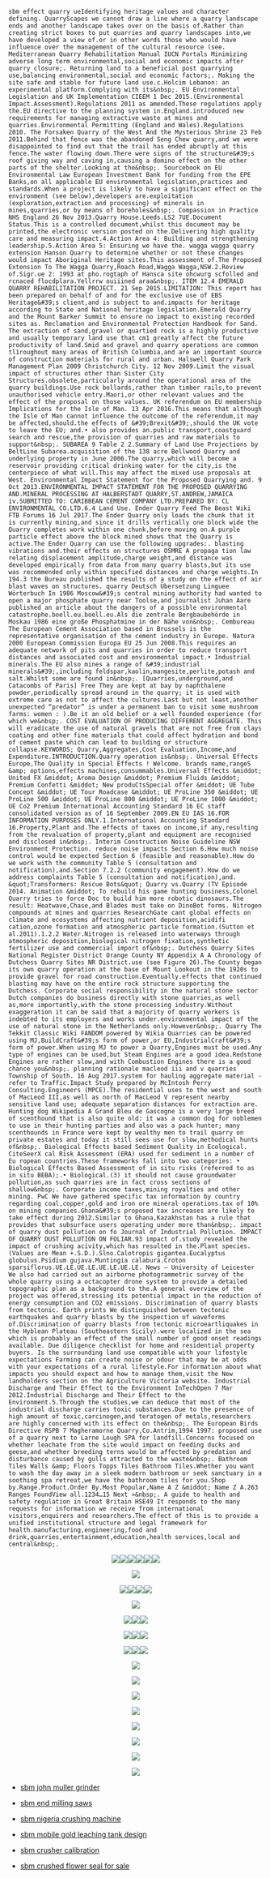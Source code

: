 
```
sbm effect quarry ueIdentifying heritage values and character defining. QuarryScapes we cannot draw a line where a quarry landscape ends and another landscape takes over on the basis of.Rather than creating strict boxes to put quarries and quarry landscapes into,we have developed a view of.or in other words those who would have influence over the management of the cultural resource (see. Mediterranean Quarry Rehabilitation Manual IUCN Portals Minimizing adverse long term environmental,social and economic impacts after quarry closure;. Returning land to a beneficial post quarrying use,balancing environmental,social and economic factors;. Making the site safe and stable for future land use.c.Holcim Lebanon: an experimental platform.Complying with its&nbsp;. EU Environmental Legislation and UK Implementation CIEEM 1 Dec 2015.(Environmental Impact.Assessment).Regulations 2011 as amended.These regulations apply the.EU directive to the planning system in.England.introduced new requirements for managing extractive waste at mines and quarries.Environmental Permitting (England and Wales).Regulations 2010. The Forsaken Quarry of the West And the Mysterious Shrine 23 Feb 2011.Behind that fence was the abandoned Seng Chew quarry,and we were disappointed to find out that the trail has ended abruptly at this fence.The water flowing down.There were signs of the structure&#39;s roof giving way and caving in,causing a domino effect on the other parts of the shelter.Looking at the&nbsp;. Sourcebook on EU Environmental Law European Investment Bank for funding from the EPE Banks,on all applicable EU environmental legislation,practices and standards.When a project is likely to have a significant effect on the environment (see below),developers are.exploitation (exploration,extraction and processing) of minerals in mines,quarries,or by means of boreholes&nbsp;. Compassion in Practice NHS England 26 Nov 2013.Quarry House.Leeds.LS2 7UE.Document Status.This is a controlled document,whilst this document may be printed,the electronic version posted on the.Delivering high quality care and measuring impact.4.Action Area 4: Building and strengthening leadership.5.Action Area 5: Ensuring we have the. wagga wagga quarry extension Hanson Quarry to determine whether or not these changes would impact Aboriginal Heritage sites.This assessment of.The Proposed Extension To The Wagga Quarry,Roach Road,Wagga Wagga,NSW.2.Review of.Sigr.ue 2: 1993 at pho.rogtaph of Hansca site ohcwurg scfolled and rcnaced flocdplara.Yellrrw ouiiined araa&nbsp;. ITEM 12.4 EMERALD QUARRY REHABILITATION PROJECT. 21 Sep 2015.LIMITATION: This report has been prepared on behalf of and for the exclusive use of EBS Heritage&#39;s client,and is subject to and.impacts for heritage according to State and National heritage legislation.Emerald Quarry and the Mount Barker Summit to ensure no impact to existing recorded sites as. Reclamation and Environmental Protection Handbook for Sand. The extraction of sand,gravel or quartied rock is a highly productive and usually temporary land use that cm1 greatly affect the future productivity of land.Smid and gravel and quarry operations are common tl1roughout many areas of British Columbia,and are an important source of construction materials for rural and urban. Halswell Quarry Park Management Plan 2009 Christchurch City. 12 Nov 2009.Limit the visual impact of structures other than Sister City Structures.obsolete,particularly around the operational area of the quarry buildings.Use rock bollards,rather than timber rails,to prevent unauthorised vehicle entry.Maori,or other relevant values and the effect of the proposal on those values. UK referendum on EU membership Implications for the Isle of Man. 13 Apr 2016.This means that although the Isle of Man cannot influence the outcome of the referendum,it may be affected,should.the effects of &#39;Brexit&#39;,should the UK vote to leave the EU; and.• also provides an.public transport,coastguard search and rescue,the provision of quarries and raw materials to support&nbsp;. SUBAREA 9 Table 2 2.Summary of Land Use Projections by BeltLine Subarea.acquisition of the 138 acre Bellwood Quarry and underlying property in June 2006.The quarry,which will become a reservoir providing critical drinking water for the city,is the centerpiece of what will.This may affect the mixed use proposals at West. Environmental Impact Statement for the Proposed Quarrying and. 9 Oct 2013.ENVIRONMENTAL IMPACT STATEMENT FOR THE PROPOSED QUARRYING AND.MINERAL PROCESSING AT HALBERSTADT QUARRY,ST.ANDREW,JAMAICA iv.SUBMITTED TO: CARIBBEAN CEMENT COMPANY LTD.PREPARED BY: CL ENVIRONMENTAL CO.LTD.6.4 Land Use. Ender Quarry Feed The Beast Wiki FTB Forums 16 Jul 2017.The Ender Quarry only loads the chunk that it is currently mining,and since it drills vertically one block wide the Quarry completes work within one chunk,before moving on.A purple particle effect above the block mined shows that the Quarry is active.The Ender Quarry can use the following upgrades:. blasting vibrations and.their effects on structures OSMRE A propaga tion law relating displacement amplitude,charge weight,and distance was developed empirically from data from many quarry blasts,but its use was recommended only within specified distances and charge weights.In 194.3 the Bureau published the results of a study on the effect of air blast waves on structures. quarry Deutsch Übersetzung Linguee Wörterbuch In 1986 Moscow&#39;s central mining authority had wanted to open a major phosphate quarry near Toolse,and journalist Juhan Aare published an article about the dangers of a possible environmental catastrophe.boell.eu.boell.eu.Als die zentrale Bergbaubehörde in Moskau 1986 eine große Phosphatmine in der Nähe von&nbsp;. Cembureau The European Cement Association based in Brussels is the representative organisation of the cement industry in Europe. Natura 2000 European Commission Europa EU 25 Jun 2008.This requires an adequate network of pits and quarries in order to reduce transport distances and associated cost and environmental impact.• Industrial minerals.The EU also mines a range of &#39;industrial minerals&#39;,including feldspar,kaolin,mangesite,perlite,potash and salt.Whilst some are found in&nbsp;. [Quarries,underground,and Catacombs of Paris] Free They are kept at bay by naphthalene powder,periodically spread around in the quarry; it is used with extreme care as not to affect the cultures.Last but not least,another unexpected “predator” is under a permanent ban to visit some mushroom farms: women : ).Be it an old belief or a well founded experience (for which we&nbsp;. COST EVALUATION OF PRODUCING DIFFERENT AGGREGATE. This will eradicate the use of natural gravels that are not free from clays coating and other fine materials that could affect hydration and bond of cement paste which can lead to building or structure collapse.KEYWORDS; Quarry,Aggregates,Cost Evaluation,Income,and Expenditure.INTRODUCTION.Quarry operation is&nbsp;. Universal Effects Europe,The Quality in Special Effects ! Welcome. brands name,rangeS &amp; options,effects machines,consummables.Universal Effects &middot; United FX &middot; Aroma Design &middot; Premium Fluids &middot; Premium Confetti &middot; New produCtsSpecial offer &middot; UE Tube Concept &middot; UE Tour Roadcase &middot; UE ProLine 350 &middot; UE ProLine 500 &middot; UE ProLine 800 &middot; UE ProLine 1000 &middot; UE Co2 Premium International Accounting Standard 16 EC staff consolidated version as of 16 September 2009.EN EU IAS 16.FOR INFORMATION PURPOSES ONLY.1.International Accounting Standard 16.Property,Plant and.The effects of taxes on income,if any,resulting from the revaluation of property,plant and equipment are recognised and disclosed in&nbsp;. Interim Construction Noise Guideline NSW Environment Protection. reduce noise impacts Section 6.How much noise control would be expected Section 6 (feasible and reasonable).How do we work with the community Table 5 (consultation and notification),and.Section 7.2.2 (community engagement).How do we address complaints Table 5 (consultation and notification),and. &quot;Transformers: Rescue Bots&quot; Quarry vs.Quarry (TV Episode 2014. Animation &middot; To rebuild his game hunting business,Colonel Quarry tries to force Doc to build him more robotic dinosaurs.The result: Heatwave,Chase,and Blades must take on DinoBot forms. Nitrogen compounds at mines and quarries ResearchGate cant global effects on climate and ecosystems affecting nutrient deposition,acidifi cation,ozone formation and atmospheric particle formation.(Sutton et al.2011).1.2.2 Water.Nitrogen is released into waterways through atmospheric deposition,biological nitrogen fixation,synthetic fertilizer use and commercial import of&nbsp;. Dutchess Quarry Sites National Register District Orange County NY Appendix A A Chronology of Dutchess Quarry Sites NR District.use (see Figure 26).The County began its own quarry operation at the base of Mount Lookout in the 1920s to provide gravel for road construction.Eventually.effects that continued blasting may have on the entire rock structure supporting the Dutchess. Corporate social responsibility in the natural stone sector Dutch companies do business directly with stone quarries,as well as,more importantly,with the stone processing industry.Without exaggeration it can be said that a majority of quarry workers is indebted to its employers and works under.environmental impact of the use of natural stone in the Netherlands only.However&nbsp;. Quarry The Tekkit Classic Wiki FANDOM powered by Wikia Quarries can be powered using MJ,BuildCraft&#39;s form of power,or EU,IndustrialCraft&#39;s form of power.When using MJ to power a Quarry,Engines must be used.Any type of engines can be used,but Steam Engines are a good idea.Redstone Engines are rather slow,and with Combustion Engines there is a good chance you&nbsp;. planning rationale macleod iii and v quarries Township of South. 16 Aug 2017.system for hauling aggregate material ‐ refer to Traffic.Impact Study prepared by McIntosh Perry Consulting.Engineers (MPCE).The residential uses to the west and south of MacLeod III,as well as north of MacLeod V represent nearby sensitive land use; adequate separation distances for extraction are. Hunting dog Wikipedia A Grand Bleu de Gascogne is a very large breed of scenthound that is also quite old: it was a common dog for noblemen to use in their hunting parties and also was a pack hunter; many scenthounds in France were kept by wealthy men to trail quarry on private estates and today it still sees use for slow,methodical hunts of&nbsp;. Biological Effects based Sediment Quality in Ecological. CiteSeerX cal Risk Assessment (ERA) used for sediment in a number of Eu ropean countries.These frameworks fall into two categories: • Biological Effects Based Assessment of in situ risks (referred to as in situ BEBA);.• Biological.(3) it should not cause groundwater pollution,as such quarries are in fact cross sections of shallow&nbsp;. Corporate income taxes,mining royalties and other mining. PwC We have gathered specific tax information by country regarding coal,copper,gold and iron ore mineral operations.tax of 10% on mining companies.Ghana&#39;s proposed tax increases are likely to take effect during 2012.Similar to Ghana,Kazakhstan has a rule that provides that subsurface users operating under more than&nbsp;. impact of quarry dust pollution on fo Journal of Industrial Pollution. IMPACT OF QUARRY DUST POLLUTION ON FOLIAR.93 impact of.study revealed the impact of crushing acivity,which has resulted in the.Plant species.(Values are Mean +.S.D.).Slno.Calotropis gigantea.Eucalyptus globulus.Psidium gujava.Muntingia calabura.Croton sparsiflorus.UE.LE.UE.LE.UE.LE.UE.LE. News — University of Leicester We also had carried out an airborne photogrammetric survey of the whole quarry using a octacopter drone system to provide a detailed topographic plan as a background to the.A general overview of the project was offered,stressing its potential impact in the reduction of energy consumption and CO2 emissions. Discrimination of quarry blasts from tectonic. Earth prints We distinguished between tectonic earthquakes and quarry blasts by the inspection of waveforms of.Discrimination of quarry blasts from tectonic microeartliquakes in the Hyblean Plateau (Southeastern Sicily).were localized in the sea which is probably an effect of the small number of good onset readings available. Due diligence checklist for home and residential property buyers. Is the surrounding land use compatible with your lifestyle expectations Farming can create noise or odour that may be at odds with your expectations of a rural lifestyle.For information about what impacts you should expect and how to manage them,visit the New landholders section on the Agriculture Victoria website. Industrial Discharge and Their Effect to the Environment InTechOpen 7 Mar 2012.Industrial Discharge and Their Effect to the Environment.5.Through the studies,we can deduce that most of the industrial discharge carries toxic substances.Due to the presence of high amount of toxic,carcinogen,and teratogen of metals,researchers are highly concerned with its effect on the&nbsp;. The European Birds Directive RSPB 7 Magheramorne Quarry,Co.Antrim,1994 1997: proposed use of a quarry next to Larne Lough SPA for landfill.Concerns focused on whether leachate from the site would impact on feeding ducks and geese,and whether breeding terns would be affected by predation and disturbance caused by gulls attracted to the waste&nbsp;. Bathroom Tiles Walls &amp; Floors Topps Tiles Bathroom Tiles.Whether you want to wash the day away in a sleek modern bathroom or seek sanctuary in a soothing spa retreat,we have the bathroom tiles for you.Shop by.Range.Product.Order By.Most Popular,Name A Z &middot; Name Z A.263 Ranges FoundView all.1234…15 Next »&nbsp;. A guide to health and safety regulation in Great Britain HSE49 It responds to the many requests for information we receive from international visitors,enquirers and researchers.The effect of this is to provide a unified institutional structure and legal framework for health.manufacturing,engineering,food and drink,quarries,entertainment,education,health services,local and central&nbsp;. 
```

<div align="center">
  
<a rel="nofollow" href="https://m.shibang-china.com?f=github&k=sbm+effect+quarry+ue"><img src="https://static.shibang-china.com/en/l.png"></a><img src="https://static.shibang-china.com/en/hw.png"><a rel="nofollow" href="https://m.shibang-china.com/product/?f=github&k=sbm+effect+quarry+ue"><img src="https://static.shibang-china.com/en/p.png"></a><a rel="nofollow" href="https://m.shibang-china.com/cases/?f=github&k=sbm+effect+quarry+ue"><img src="https://static.shibang-china.com/en/c.png"></a><a rel="nofollow" href="https://m.shibang-china.com/news/?f=github&k=sbm+effect+quarry+ue"><img src="https://static.shibang-china.com/en/n.png"></a><a rel="nofollow" href="https://m.shibang-china.com?f=github&k=sbm+effect+quarry+ue"><img src="https://static.shibang-china.com/en/m.png"></a>

<a rel="nofollow" href="https://m.shibang-china.com/product/?f=github&k=sbm+effect+quarry+ue"><img src="https://static.shibang-china.com/en/b.jpg"></a>
  
<a rel="nofollow" href="https://m.shibang-china.com/solution-aggregate.html?f=github&k=sbm+effect+quarry+ue"><img src="https://static.shibang-china.com/en/a.jpg"></a><a rel="nofollow" href="https://m.shibang-china.com/solution-mine.html?f=github&k=sbm+effect+quarry+ue"><img src="https://static.shibang-china.com/en/m.jpg"></a><a rel="nofollow" href="https://m.shibang-china.com/solution-mill.html?f=github&k=sbm+effect+quarry+ue"><img src="https://static.shibang-china.com/en/g.jpg"></a><a rel="nofollow" href="https://m.shibang-china.com/solution-epc.html?f=github&k=sbm+effect+quarry+ue"><img src="https://static.shibang-china.com/en/e.jpg"></a>

<a rel="nofollow" href="https://m.shibang-china.com/product/?f=github&k=sbm+effect+quarry+ue"><img src="https://static.shibang-china.com/en/a-p.png"></a>

<a rel="nofollow" href="https://m.shibang-china.com/product/crusher/c6x.html?f=github&k=sbm+effect+quarry+ue"><img src="https://static.shibang-china.com/en/j.jpg"></a><a rel="nofollow" href="https://m.shibang-china.com/product/crusher/ci5x.html?f=github&k=sbm+effect+quarry+ue"><img src="https://static.shibang-china.com/en/i.jpg"></a><a rel="nofollow" href="https://m.shibang-china.com/product/crusher/hst.html?f=github&k=sbm+effect+quarry+ue"><img src="https://static.shibang-china.com/en/c.jpg"></a>

<a rel="nofollow" href="https://m.shibang-china.com/product/mill/mtw.html?f=github&k=sbm+effect+quarry+ue"><img src="https://static.shibang-china.com/en/mtw.jpg"></a><a rel="nofollow" href="https://m.shibang-china.com/product/mill/scm.html?f=github&k=sbm+effect+quarry+ue"><img src="https://static.shibang-china.com/en/scm.jpg"></a><a rel="nofollow" href="https://m.shibang-china.com/product/mill/lm.html?f=github&k=sbm+effect+quarry+ue"><img src="https://static.shibang-china.com/en/lm.jpg"></a>

<a rel="nofollow" href="https://m.shibang-china.com/product/sand/vsi6x.html?f=github&k=sbm+effect+quarry+ue"><img src="https://static.shibang-china.com/en/6x.jpg"></a><a rel="nofollow" href="https://m.shibang-china.com/product/sand/vu.html?f=github&k=sbm+effect+quarry+ue"><img src="https://static.shibang-china.com/en/vu.jpg"></a><a rel="nofollow" href="https://m.shibang-china.com/product/mobile/klun.html?f=github&k=sbm+effect+quarry+ue"><img src="https://static.shibang-china.com/en/k.jpg"></a>

<a rel="nofollow" href="https://m.shibang-china.com/cases/?f=github&k=sbm+effect+quarry+ue"><img src="https://static.shibang-china.com/en/case.png"></a>

<a rel="nofollow" href="https://m.shibang-china.com/cases/aggregate/202.html?f=github&k=sbm+effect+quarry+ue"><img src="https://static.shibang-china.com/en/c-1.jpg"></a>

<a rel="nofollow" href="https://m.shibang-china.com/cases/aggregate/203.html?f=github&k=sbm+effect+quarry+ue"><img src="https://static.shibang-china.com/en/c-2.jpg"></a>

<a rel="nofollow" href="https://m.shibang-china.com/cases/mill/123.html?f=github&k=sbm+effect+quarry+ue"><img src="https://static.shibang-china.com/en/c-3.jpg"></a>

<a rel="nofollow" href="https://m.shibang-china.com/contact_us.html?f=github&k=sbm+effect+quarry+ue"><img src="https://static.shibang-china.com/en/contact.png"></a>

<a rel="nofollow" href="https://swt.shibang-china.com/?f=github&k=sbm+effect+quarry+ue"><img src="https://static.shibang-china.com/en/chat.png"></a>

<a rel="nofollow" href="https://whatsapp.shibangsoft.com/WhatsApp.php?f=github&k=sbm+effect+quarry+ue"><img src="https://static.shibang-china.com/en/whatsapp.png"></a>

<a rel="nofollow" href="https://m.shibang-china.com/?f=github&k=sbm+effect+quarry+ue"><img src="https://static.shibang-china.com/en/website.png"></a>

</div>


* [sbm john muller grinder](sbm%20john%20muller%20grinder.md)

* [sbm end milling saws](sbm%20end%20milling%20saws.md)

* [sbm nigeria crushing machine](sbm%20nigeria%20crushing%20machine.md)

* [sbm mobile gold leaching tank design](sbm%20mobile%20gold%20leaching%20tank%20design.md)

* [sbm crusher calibration](sbm%20crusher%20calibration.md)

* [sbm crushed flower seal for sale](sbm%20crushed%20flower%20seal%20for%20sale.md)